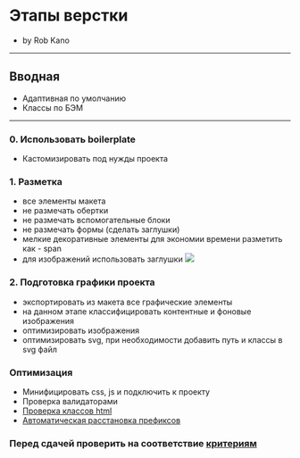 # Этапы верстки
* by Rob Kano

---
## Вводная
* Адаптивная по умолчанию
* Классы по БЭМ

---
### 0. Использовать boilerplate
* Кастомизировать под нужды проекта

### 1. Разметка
* все элементы макета
* не размечать обертки
* не размечать вспомогательные блоки
* не размечать формы (сделать заглушки)
* мелкие декоративные элементы для экономии времени разметить как - span
* для изображений использовать заглушки <img src="http://placehold.it/150x100">

### 2. Подготовка графики проекта
* экспортировать из макета все графические элементы
* на данном этапе классифицировать контентные и фоновые изображения
* оптимизировать изображения
* оптимизировать svg, при необходимости добавить путь и классы в svg файл

### Оптимизация
* Минифицировать css, js и подключить к проекту
* Проверка валидаторами
* [Проверка классов html](http://yoksel.github.io/html-tree/)
* [Автоматическая расстановка префиксов](http://autoprefixer.github.io/ru/)

### Перед сдачей проверить на соответствие [критериям](https://up.htmlacademy.ru/htmlcss/22/criteries)
